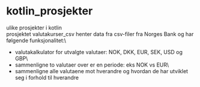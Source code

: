 # kotlin_prosjekter
ulike prosjekter i kotlin\
prosjektet valutakurser_csv henter data fra csv-filer fra Norges Bank og har følgende funksjonalitet:\
- valutakalkulator for utvalgte valutaer: NOK, DKK, EUR, SEK, USD og GBP\
- sammenligne to valutaer over er en periode: eks NOK vs EUR\
- sammenligne alle valutaene mot hverandre og hvordan de har utviklet seg i forhold til hverandre
